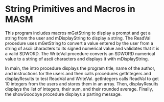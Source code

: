 # String Primitives and Macros in MASM

This program includes macros mGetString to display a prompt and get a string from the user and mDisplayString to display a string. The ReadVal procedure uses mGetString to convert a value entered by the user from a string of ascii characters to its signed numerical value and validates that it is a valid SDWORD. The WriteVal procedure converts an SDWORD numerical value to a string of ascii characters and displays it with mDisplayString.

In main, the intro procedure displays the program title, name of the author, and instructions for the users and then calls procedures getIntegers and displayResults to test ReadVal and WriteVal. getIntegers calls ReadVal to get 10 integers from the users and stores them in an array. Then, displayResults displays the list of integers, their sum, and their rounded average. Finally, the showGoodbye procedure displays a parting message.

